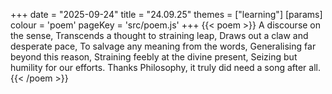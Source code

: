 +++
date = "2025-09-24"
title = "24.09.25"
themes = ["learning"]
[params]
  colour = 'poem'
  pageKey = 'src/poem.js'
+++
{{< poem >}}
A discourse on the sense,
Transcends a thought to straining leap,
Draws out a claw and desperate pace,
To salvage any meaning from the words,
Generalising far beyond this reason,
Straining feebly at the divine present,
Seizing but humility for our efforts.
Thanks Philosophy, it truly did need a song after all.
{{< /poem >}}